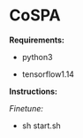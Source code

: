 # CoSPA

**Requirements:**

- python3

- tensorflow1.14

**Instructions:**

*Finetune:*

- sh start.sh
